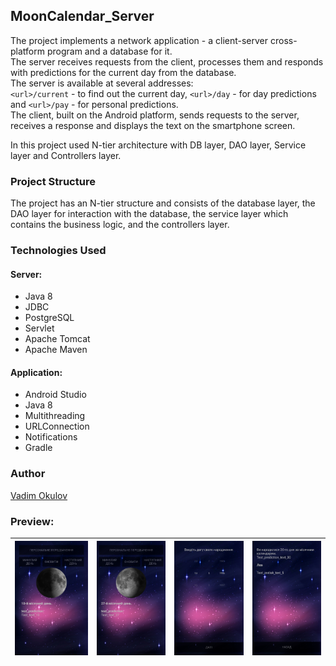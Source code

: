 ## MoonCalendar_Server

The project implements a network application - a client-server cross-platform program and a database for it. <br>
The server receives requests from the client, processes them and responds with predictions for the current day from the database. <br>
The server is available at several addresses: <br>
`<url>/current` - to find out the current day, `<url>/day` - for day predictions and `<url>/pay` - for personal predictions. <br>
The client, built on the Android platform, sends requests to the server, receives a response and displays the text on the smartphone screen. <br>

In this project used N-tier architecture with DB layer, DAO layer, Service layer and Controllers layer. <br>

### Project Structure

The project has an N-tier structure and consists of the database layer, the DAO layer for
interaction with the database, the service layer which contains the business logic, and the
controllers layer.  

### Technologies Used

#### Server:

- Java 8
- JDBC
- PostgreSQL
- Servlet
- Apache Tomcat
- Apache Maven

#### Application:

- Android Studio
- Java 8
- Multithreading
- URLConnection
- Notifications
- Gradle

### Author

[Vadim Okulov](https://github.com/Vedroid)

### Preview:

| <img src="https://github.com/Vedroid/images-in-readme/blob/main/MoonCalendar/project_mooncalendar_mainactivity.png"/>  | <img src="https://github.com/Vedroid/images-in-readme/blob/main/MoonCalendar/project_mooncalendar_mainactivity_next.png"/>  | <img src="https://github.com/Vedroid/images-in-readme/blob/main/MoonCalendar/project_mooncalendar_enterbday.png"/>  | <img src="https://github.com/Vedroid/images-in-readme/blob/main/MoonCalendar/project_mooncalendar_personalprediction.png"/>  |
| ------------- | ------------- | ------------- | ------------- |
